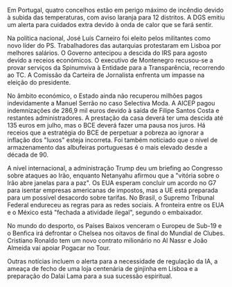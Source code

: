 Em Portugal, quatro concelhos estão em perigo máximo de incêndio devido à subida das temperaturas, com aviso laranja para 12 distritos. A DGS emitiu um alerta para cuidados extra devido à onda de calor que se fará sentir.

Na política nacional, José Luís Carneiro foi eleito pelos militantes como novo líder do PS. Trabalhadores das autarquias protestaram em Lisboa por melhores salários. O Governo antecipou a descida do IRS para agosto devido a receios económicos. O executivo de Montenegro recusou-se a provar serviços da Spinumviva à Entidade para a Transparência, recorrendo ao TC. A Comissão da Carteira de Jornalista enfrenta um impasse na eleição do presidente.

No âmbito económico, o Estado ainda não recuperou milhões pagos indevidamente a Manuel Serrão no caso Selectiva Moda. A AICEP pagou indemnizações de 286,9 mil euros devido à saída de Filipe Santos Costa e restantes administradores. A prestação da casa deverá ter uma descida até 135 euros em julho, mas o BCE deverá fazer uma pausa nos juros. Há receios que a estratégia do BCE de perpetuar a pobreza ao ignorar a inflação dos "luxos" esteja incorreta. Foi também noticiado que o nível de armazenamento das albufeiras portuguesas é o mais elevado desde a década de 90.

A nível internacional, a administração Trump deu um briefing ao Congresso sobre ataques ao Irão, enquanto Netanyahu afirmou que a "vitória sobre o Irão abre janelas para a paz". Os EUA esperam concluir um acordo no G7 para isentar empresas americanas de impostos, mas a UE está preparada para um possível desacordo sobre tarifas. No Brasil, o Supremo Tribunal Federal endureceu as regras para as redes sociais. A fronteira entre os EUA e o México está "fechada a atividade ilegal", segundo o embaixador.

No mundo do desporto, os Países Baixos venceram o Europeu de Sub-19 e o Benfica irá defrontar o Chelsea nos oitavos de final do Mundial de Clubes. Cristiano Ronaldo tem um novo contrato milionário no Al Nassr e João Almeida vai apoiar Pogacar no Tour.

Outras notícias incluem o alerta para a necessidade de regulação da IA, a ameaça de fecho de uma loja centenária de ginjinha em Lisboa e a preparação do Dalai Lama para a sua sucessão espiritual.